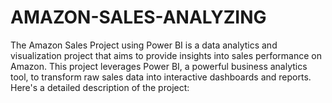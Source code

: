 # AMAZON-SALES-ANALYZING
The Amazon Sales Project using Power BI is a data analytics and visualization project that aims to provide insights into sales performance on Amazon. This project leverages Power BI, a powerful business analytics tool, to transform raw sales data into interactive dashboards and reports. Here's a detailed description of the project:
